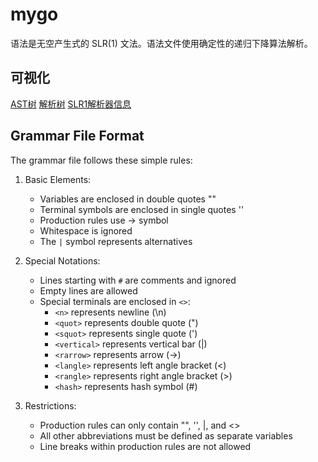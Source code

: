 # mygo

语法是无空产生式的 SLR(1) 文法。语法文件使用确定性的递归下降算法解析。

## 可视化

[AST树](https://finger-bone.github.io/mygo-parser/ast)
[解析树](https://finger-bone.github.io/mygo-parser/cst)
[SLR1解析器信息](https://finger-bone.github.io/mygo-parser/parser)

## Grammar File Format

The grammar file follows these simple rules:

1. Basic Elements:
   - Variables are enclosed in double quotes ""
   - Terminal symbols are enclosed in single quotes ''
   - Production rules use -> symbol
   - Whitespace is ignored
   - The `|` symbol represents alternatives

2. Special Notations:
   - Lines starting with `#` are comments and ignored
   - Empty lines are allowed
   - Special terminals are enclosed in `<>`:
     * `<n>` represents newline (\n)
     * `<quot>` represents double quote (")
     * `<squot>` represents single quote (')
     * `<vertical>` represents vertical bar (|)
     * `<rarrow>` represents arrow (->)
     * `<langle>` represents left angle bracket (<)
     * `<rangle>` represents right angle bracket (>)
     * `<hash>` represents hash symbol (#)

3. Restrictions:
   - Production rules can only contain "", '', |, and <>
   - All other abbreviations must be defined as separate variables
   - Line breaks within production rules are not allowed
